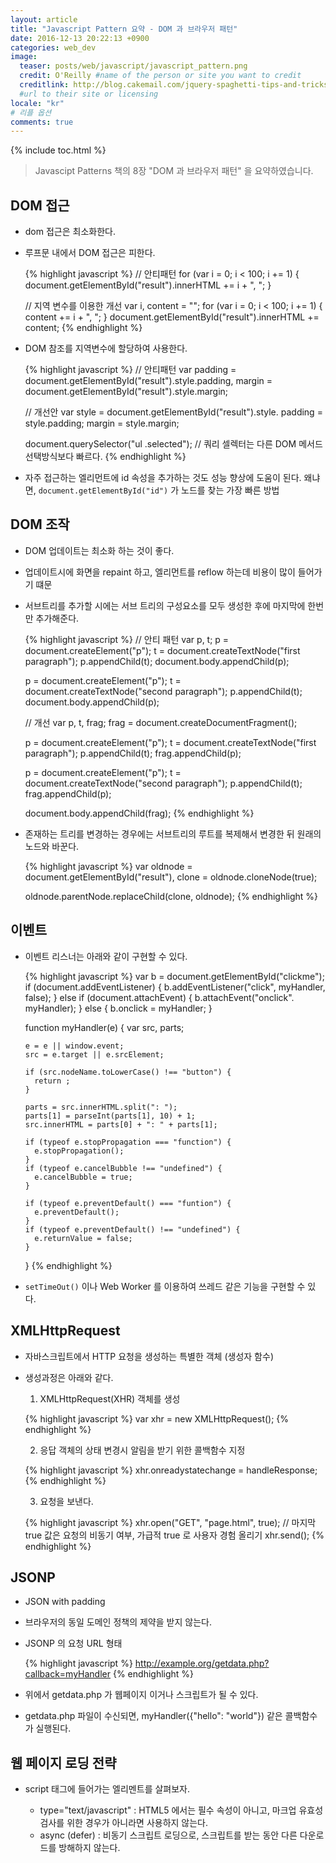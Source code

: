 ```yaml
---
layout: article
title: "Javascript Pattern 요약 - DOM 과 브라우저 패턴"
date: 2016-12-13 20:22:13 +0900
categories: web_dev
image:
  teaser: posts/web/javascript/javascript_pattern.png
  credit: O'Reilly #name of the person or site you want to credit
  creditlink: http://blog.cakemail.com/jquery-spaghetti-tips-and-tricks-for-cleaner-code/
  #url to their site or licensing
locale: "kr"
# 리플 옵션
comments: true
---
```

{% include toc.html %}

> Javascipt Patterns 책의 8장 "DOM 과 브라우저 패턴" 을 요약하였습니다.

## DOM 접근
- dom 접근은 최소화한다.
- 루프문 내에서 DOM 접근은 피한다.

  {% highlight javascript %}
  // 안티패턴
  for (var i = 0; i < 100; i += 1) {
    document.getElementById("result").innerHTML += i + ", ";
  }

  // 지역 변수를 이용한 개선
  var i, content = "";
  for (var i = 0; i < 100; i += 1) {
    content += i + ", ";
  }
  document.getElementById("result").innerHTML += content;
  {% endhighlight %}

- DOM 참조를 지역변수에 할당하여 사용한다.

  {% highlight javascript %}
  // 안티패턴
  var padding = document.getElementById("result").style.padding,
      margin = document.getElementById("result").style.margin;

  // 개선안
  var style = document.getElementById("result").style.
      padding = style.padding;
      margin = style.margin;

  document.querySelector("ul .selected");
  // 쿼리 셀렉터는 다른 DOM 메서드 선택방식보다 빠르다.
  {% endhighlight %}

- 자주 접근하는 엘리먼트에 id 속성을 추가하는 것도 성능 향상에 도움이 된다. 왜냐면, `document.getElementById("id")` 가 노드를 찾는 가장 빠른 방법

## DOM 조작
- DOM 업데이트는 최소화 하는 것이 좋다.
- 업데이트시에 화면을 repaint 하고, 엘리먼트를 reflow 하는데 비용이 많이 들어가기 떄문
- 서브트리를 추가할 시에는 서브 트리의 구성요소를 모두 생성한 후에 마지막에 한번만 추가해준다.

  {% highlight javascript %}
  // 안티 패턴
  var p, t;
  p = document.createElement("p");
  t = document.createTextNode("first paragraph");
  p.appendChild(t);
  document.body.appendChild(p);

  p = document.createElement("p");
  t = document.createTextNode("second paragraph");
  p.appendChild(t);
  document.body.appendChild(p);

  // 개선
  var p, t, frag;
  frag = document.createDocumentFragment();

  p = document.createElement("p");
  t = document.createTextNode("first paragraph");
  p.appendChild(t);
  frag.appendChild(p);

  p = document.createElement("p");
  t = document.createTextNode("second paragraph");
  p.appendChild(t);
  frag.appendChild(p);

  document.body.appendChild(frag);
  {% endhighlight %}

- 존재하는 트리를 변경하는 경우에는 서브트리의 루트를 복제해서 변경한 뒤 원래의 노드와 바꾼다.

  {% highlight javascript %}
  var oldnode = document.getElementById("result"),
      clone = oldnode.cloneNode(true);

  oldnode.parentNode.replaceChild(clone, oldnode);
  {% endhighlight %}

## 이벤트
- 이벤트 리스너는 아래와 같이 구현할 수 있다.

  {% highlight javascript %}
  var b = document.getElementById("clickme");
  if (document.addEventListener) {
    b.addEventListener("click", myHandler, false);
  } else if (document.attachEvent) {
    b.attachEvent("onclick". myHandler);
  } else {
    b.onclick = myHandler;
  }

  function myHandler(e) {
      var src, parts;

      e = e || window.event;
      src = e.target || e.srcElement;

      if (src.nodeName.toLowerCase() !== "button") {
        return ;
      }

      parts = src.innerHTML.split(": ");
      parts[1] = parseInt(parts[1], 10) + 1;
      src.innerHTML = parts[0] + ": " + parts[1];

      if (typeof e.stopPropagation === "function") {
        e.stopPropagation();
      }
      if (typeof e.cancelBubble !== "undefined") {
        e.cancelBubble = true;
      }

      if (typeof e.preventDefault() === "funtion") {
        e.preventDefault();
      }
      if (typeof e.preventDefault() !== "undefined") {
        e.returnValue = false;
      }

  }
  {% endhighlight %}

- `setTimeOut()` 이나 Web Worker 를 이용하여 쓰레드 같은 기능을 구현할 수 있다.

## XMLHttpRequest
- 자바스크립트에서 HTTP 요청을 생성하는 특별한 객체 (생성자 함수)
- 생성과정은 아래와 같다.

  1. XMLHttpRequest(XHR) 객체를 생성

  {% highlight javascript %}
  var xhr = new XMLHttpRequest();
  {% endhighlight %}

  2. 응답 객체의 상태 변경시 알림을 받기 위한 콜백함수 지정

  {% highlight javascript %}
  xhr.onreadystatechange = handleResponse;
  {% endhighlight %}

  3. 요청을 보낸다.

  {% highlight javascript %}
  xhr.open("GET", "page.html", true); // 마지막 true 값은 요청의 비동기 여부, 가급적 true 로 사용자 경험 올리기
  xhr.send();
  {% endhighlight %}

## JSONP
- JSON with padding
- 브라우저의 동일 도메인 정책의 제약을 받지 않는다.
- JSONP 의 요청 URL 형태

  {% highlight javascript %}
  http://example.org/getdata.php?callback=myHandler
  {% endhighlight %}

- 위에서 getdata.php 가 웹페이지 이거나 스크립트가 될 수 있다.
- getdata.php 파일이 수신되면, myHandler({"hello": "world"}) 같은 콜백함수가 실행된다.

## 웹 페이지 로딩 전략
- script 태그에 들어가는 엘리멘트를 살펴보자.

  - type="text/javascript" : HTML5 에서는 필수 속성이 아니고, 마크업 유효성 검사를 위한 경우가 아니라면 사용하지 않는다.
  - async (defer) : 비동기 스크립트 로딩으로, 스크립트를 받는 동안 다른 다운로드를 방해하지 않는다.
